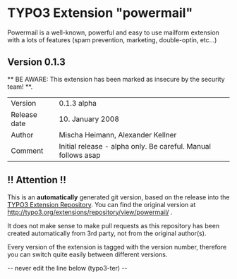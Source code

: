 # TYPO3 Extension "powermail"
Powermail is a well-known, powerful and easy to use mailform extension with a lots of features (spam prevention, marketing, double-optin, etc...)

## Version 0.1.3
** BE AWARE: This extension has been marked as insecure by the security team! **.



<table>
	<tr><td>Version</td><td>0.1.3 alpha</td></tr>
	<tr><td>Release date</td><td>10. January 2008</td></tr>
	<tr><td>Author</td><td>Mischa Heimann, Alexander Kellner</td></tr>
	<tr><td>Comment</td><td>Initial release - alpha only. Be careful. Manual follows asap</td></tr>
</table>

## !! Attention !!
This is an **automatically** generated git version, based on the release into the [TYPO3 Extension Repository](http://www.typo3.org/extensions/).
You can find the original version at http://typo3.org/extensions/repository/view/powermail/ .

It does not make sense to make pull requests as this repository has been created automatically from 3rd party, not from the original author(s).

Every version of the extension is tagged with the version number, therefore you can switch quite easily between different versions.


-- never edit the line below (typo3-ter) --